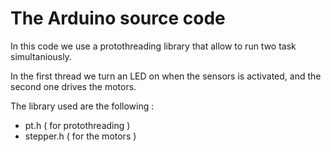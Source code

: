 # The Arduino source code

In this code we use a protothreading library that allow to run two task simultaniously.

In the first thread we turn an LED on when the sensors is activated, and the second one drives the motors.

The library used are the following : 

* pt.h ( for protothreading )
* stepper.h ( for the motors )


